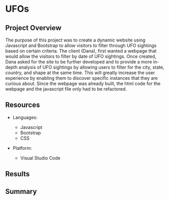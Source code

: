 # UFOs

## Project Overview

The purpose of this project was to create a dynamic website using Javascript and Bootstrap to allow visitors to filter through UFO sightings based on certain criteria. The client (Dana), first wanted a webpage that would allow the visitors to filter by date of UFO sightings. Once created, Dana asked for the site to be further developed and to provide a more in-depth analysis of UFO sightings by allowing users to filter for the city, state, country, and shape at the same time. This will greatly increase the user experience by enabling them to discover specific instances that they are curious about. Since the webpage was already built, the html code for the webpage and the javascript file only had to be refactored.

## Resources

* Languages:
  * Javascript
  * Bootstrap
  * CSS

* Platform:
  * Visual Studio Code

## Results



## Summary
